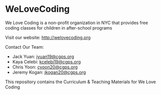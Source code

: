 # WeLoveCoding
We Love Coding is a non-profit organization in NYC that provides free coding classes for children in after-school programs

Visit our website:
http://welovecoding.org

Contact Our Team:
- Jack Yuan: jyuan19@cgps.org
- Kaya Celebi: kcelebi19@cgps.org
- Chris Yoon: cyoon20@cgps.org
- Jeremy Kogan: jkogan20@cgps.org


This repository contains the Curriculum &amp; Teaching Materials for We Love Coding
